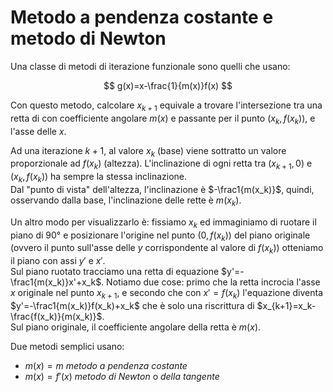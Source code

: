# Metodo a pendenza costante e metodo di Newton

Una classe di metodi di iterazione funzionale sono quelli che usano:

$$
g(x)=x-\frac{1}{m(x)}f(x)
$$

Con questo metodo, calcolare $x_{k+1}$ equivale a trovare l'intersezione tra una retta di con coefficiente angolare $m(x)$ e passante per il punto $(x_k,f(x_k))$, e l'asse delle $x$.

Ad una iterazione $k+1$, al valore $x_k$ (base) viene sottratto un valore proporzionale ad $f(x_k)$ (altezza). L'inclinazione di ogni retta tra $(x_{k+1},0)$ e $(x_k,f(x_k))$ ha sempre la stessa inclinazione.\
Dal "punto di vista" dell'altezza, l'inclinazione è $-\frac1{m(x_k)}$, quindi, osservando dalla base, l'inclinazione delle rette è $m(x_k)$.

Un altro modo per visualizzarlo è: fissiamo $x_k$ ed immaginiamo di ruotare il piano di 90° e posizionare l'origine nel punto $(0,f(x_k))$ del piano originale (ovvero il punto sull'asse delle $y$ corrispondente al valore di $f(x_k)$) otteniamo il piano con assi $y'$ e $x'$.\
Sul piano ruotato tracciamo una retta di equazione $y'=-\frac1{m(x_k)}x'+x_k$. Notiamo due cose: primo che la retta incrocia l'asse $x$ originale nel punto $x_{k+1}$, e secondo che con $x'=f(x_k)$ l'equazione diventa $y'=-\frac1{m(x_k)}f(x_k)+x_k$ che è solo una riscrittura di $x_{k+1}=x_k-\frac{f(x_k)}{m(x_k)}$.\
Sul piano originale, il coefficiente angolare della retta è $m(x)$.

Due metodi semplici usano:
* $m(x)=m$ *metodo a pendenza costante*
* $m(x)=f'(x)$ *metodo di Newton* o *della tangente*